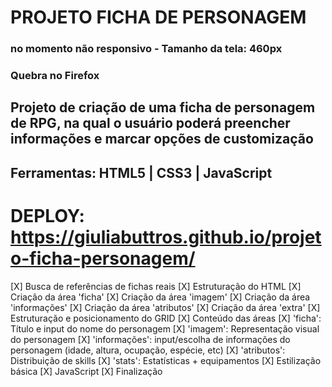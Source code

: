 # PROJETO FICHA DE PERSONAGEM

### no momento não responsivo - Tamanho da tela: 460px

### Quebra no Firefox

## Projeto de criação de uma ficha de personagem de RPG, na qual o usuário poderá preencher informações e marcar opções de customização

## Ferramentas: HTML5 | CSS3 | JavaScript

# DEPLOY: https://giuliabuttros.github.io/projeto-ficha-personagem/

[X] Busca de referências de fichas reais
[X] Estruturação do HTML
[X] Criação da área 'ficha'
[X] Criação da área 'imagem'
[X] Criação da área 'informações'
[X] Criação da área 'atributos'
[X] Criação da área 'extra'
[X] Estruturação e posicionamento do GRID
[X] Conteúdo das áreas
    [X] 'ficha': Título e input do nome do personagem
    [X] 'imagem': Representação visual do personagem
    [X] 'informações': input/escolha de informações do personagem (idade, altura, ocupação, espécie, etc)
    [X] 'atributos': Distribuição de skills
    [X] 'stats': Estatísticas + equipamentos
[X] Estilização básica
[X] JavaScript
[X] Finalização

